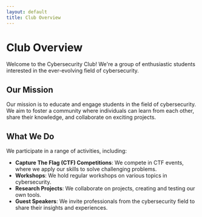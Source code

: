 ```yaml
---
layout: default
title: Club Overview
---
```


# Club Overview

Welcome to the Cybersecurity Club! We're a group of enthusiastic students interested in the ever-evolving field of cybersecurity.

## Our Mission

Our mission is to educate and engage students in the field of cybersecurity. We aim to foster a community where individuals can learn from each other, share their knowledge, and collaborate on exciting projects.

## What We Do

We participate in a range of activities, including:

* **Capture The Flag (CTF) Competitions**: We compete in CTF events, where we apply our skills to solve challenging problems.
* **Workshops**: We hold regular workshops on various topics in cybersecurity.
* **Research Projects**: We collaborate on projects, creating and testing our own tools.
* **Guest Speakers**: We invite professionals from the cybersecurity field to share their insights and experiences.
